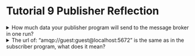 # Tutorial 9 Publisher Reflection

<details>
<summary>How much data your publisher program will send to the message broker in one run?</summary>

> Program publisher ini akan mengirim 5 buah pesan ke message broker. Setiap pesan itu adalah struct UserCreatedEventMessage yang berisi user_id: sebuah string (contoh: "1", "2", dst) dan user_name: string juga (contoh: "129500004y-Amir"). Secara total, program ini mengirim 5 pesan ke message broker dalam satu kali dijalankan.

</details>

<details>
<summary>The url of: “amqp://guest:guest@localhost:5672” is the same as in the subscriber program, what does it mean?</summary>

> Karena publisher dan subscriber sama-sama menggunakan URL ini, maka mereka terhubung ke server RabbitMQ yang sama, yaitu localhost. Jadi, ketika publisher ini kirim pesan ke queue "user_created", maka subscriber yang sedang listen di queue yang sama akan menerima pesan-pesan tersebut.

</details>